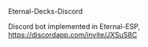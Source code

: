 Eternal-Decks-Discord

Discord bot implemented in Eternal-ESP, https://discordapp.com/invite/JXSuS8C
